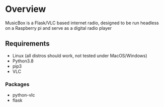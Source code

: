# Overview
MusicBox is a Flask/VLC based internet radio, designed to be run headless on a Raspberry pi and serve as a digital radio player 

## Requirements
* Linux (all distros should work, not tested under MacOS/Windows)
* Python3.8
* pip3
* VLC

### Packages
  * python-vlc
  * flask
 

